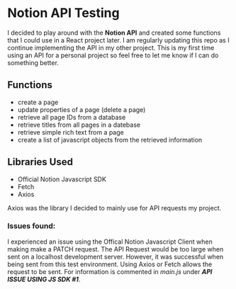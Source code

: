 # Notion API Testing
I decided to play around with the **Notion API** and created some functions that I could use in a React project later. I am regularly updating this repo as I continue implementing the API in my other project. This is my first time using an API for a personal project so feel free to let me know if I can do something better.

## Functions
- create a page
- update properties of a page (delete a page)
- retrieve all page IDs from a database
- retrieve titles from all pages in a datebase
- retrieve simple rich text from a page
- create a list of javascript objects from the retrieved information

## Libraries Used
- Official Notion Javascript SDK
- Fetch
- Axios

Axios was the library I decided to mainly use for API requests my project.

### Issues found:
I experienced an issue using the Offical Notion Javascript Client when making make a PATCH request. The API Request would be too large when sent on a localhost development server. However, it was successful when being sent from this test environment. Using Axios or Fetch allows the request to be sent. For information is commented in _main.js_ under _**API ISSUE USING JS SDK #1**_.
